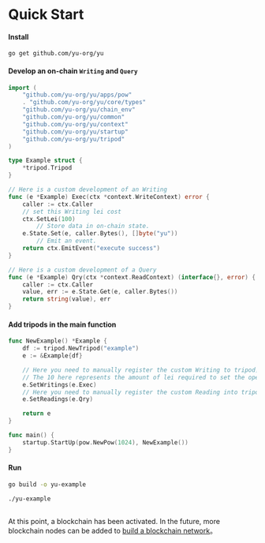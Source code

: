 # Quick Start

#### Install 
```
go get github.com/yu-org/yu
```  
#### Develop an on-chain `Writing` and `Query`  
```go
import (
	"github.com/yu-org/yu/apps/pow"
	. "github.com/yu-org/yu/core/types"
	"github.com/yu-org/yu/chain_env"
	"github.com/yu-org/yu/common"
	"github.com/yu-org/yu/context"
	"github.com/yu-org/yu/startup"
	"github.com/yu-org/yu/tripod"
)

type Example struct {
	*tripod.Tripod
}

// Here is a custom development of an Writing
func (e *Example) Exec(ctx *context.WriteContext) error {
	caller := ctx.Caller
	// set this Writing lei cost
	ctx.SetLei(100)
        // Store data in on-chain state.
	e.State.Set(e, caller.Bytes(), []byte("yu"))
        // Emit an event.
	return ctx.EmitEvent("execute success")
}

// Here is a custom development of a Query
func (e *Example) Qry(ctx *context.ReadContext) (interface{}, error) {
	caller := ctx.Caller
	value, err := e.State.Get(e, caller.Bytes())
	return string(value), err
}

```
 
#### Add tripods in the main function

```go
func NewExample() *Example {
	df := tripod.NewTripod("example")
	e := &Example{df}

	// Here you need to manually register the custom Writing to tripod，
	// The 10 here represents the amount of lei required to set the operation (lei and gas are synonymous)
	e.SetWritings(e.Exec)
	// Here you need to manually register the custom Reading into tripod
	e.SetReadings(e.Qry)

	return e
}

func main() {
	startup.StartUp(pow.NewPow(1024), NewExample())
}
```


#### Run
```zsh
go build -o yu-example

./yu-example  
 
```

At this point, a blockchain has been activated. In the future, more blockchain nodes can be added to [build a blockchain network](5.5建立区块链网络.md)。